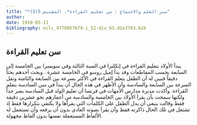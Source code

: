 ```yaml
---
title: "*سير العلم والاجتماع : سن تعليم القراءة*. المقتبس 5(5)"
author: 
date: 1910-05-11
bibliography: oclc_4770057679-i_52-div_63.d1e3763.bib
---
```




##  سن تعليم القراءة 


 يبدأ الأولاد بتعليم القراءة في إنكلترا في السنة الثالثة وفي سويسرا بين الخامسة إلى السابعة بحسب المقاطعات وقد بدأ إميل  روسو  في الخامسة  عشرة  . وبحث أحدهم بحثاً دقيقاً فتبين له أن الطفل يتعلم القراءة في الأكثر بسرعة بين السابعة والثامنة وتقل السرعة بين السابعة والسادسة وأن الأظهر في هذه الحال أن يبدأ في سن السادسة بتعلم القراءة. وأكدت مديرة مدارس الأمهات في فرنسا أن تعليم الولد قبل السادسة يضر جداً ولكنها سمحت بأن يقرأ الأولاد بين الخامسة والسادسة من أعمارهم نحو  عشرين  دقيقة فقط وقالت ينبغي أن يدل الطفل على الكلمات التي يقرأها ولا يكتفي بتكرارها فقط إذ تشتغل في تلك الحال ذاكرته فقط وأن يقرأ بصوته العادي بدون أن يرفعه وأن تستعمل له الألفاظ المستعملة نفسها بدون ألفاظ مجهولة. 
 